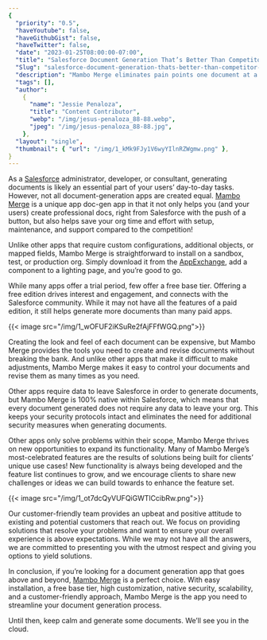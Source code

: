 ```yaml
---
{
  "priority": "0.5",
  "haveYoutube": false,
  "haveGithubGist": false,
  "haveTwitter": false,
  "date": "2023-01-25T08:00:00-07:00",
  "title": "Salesforce Document Generation That’s Better Than Competitor__c",
  "Slug": "salesforce-document-generation-thats-better-than-competitor-c",
  "description": "Mambo Merge eliminates pain points one document at a time.",
  "tags": [],
  "author":
    {
      "name": "Jessie Penaloza",
      "title": "Content Contributor",
      "webp": "/img/jesus-penaloza_88-88.webp",
      "jpeg": "/img/jesus-penaloza_88-88.jpg",
    },
  "layout": "single",
  "thumbnail": { "url": "/img/1_kMk9FJy1V6wyYIlnRZWgmw.png" },
}
---
```


As a [Salesforce](https://www.salesforce.com/) administrator, developer, or consultant, generating documents is likely an essential part of your users’ day-to-day tasks. However, not all document-generation apps are created equal. [Mambo Merge](https://www.mambomerge.com/) is a unique app doc-gen app in that it not only helps you (and your users) create professional docs, right from Salesforce with the push of a button, but also helps save your org time and effort with setup, maintenance, and support compared to the competition!

Unlike other apps that require custom configurations, additional objects, or mapped fields, Mambo Merge is straightforward to install on a sandbox, test, or production org. Simply download it from the [AppExchange](https://appexchange.salesforce.com/listingDetail?listingId=a0N3u00000MBinOEAT), add a component to a lighting page, and you’re good to go.

While many apps offer a trial period, few offer a free base tier. Offering a free edition drives interest and engagement, and connects with the Salesforce community. While it may not have all the features of a paid edition, it still helps generate more documents than many paid apps.

{{< image src="/img/1_wOFUF2iKSuRe2fAjFFfWGQ.png">}}

Creating the look and feel of each document can be expensive, but Mambo Merge provides the tools you need to create and revise documents without breaking the bank. And unlike other apps that make it difficult to make adjustments, Mambo Merge makes it easy to control your documents and revise them as many times as you need.

Other apps require data to leave Salesforce in order to generate documents, but Mambo Merge is 100% native within Salesforce, which means that every document generated does not require any data to leave your org. This keeps your security protocols intact and eliminates the need for additional security measures when generating documents.

Other apps only solve problems within their scope, Mambo Merge thrives on new opportunities to expand its functionality. Many of Mambo Merge’s most-celebrated features are the results of solutions being built for clients’ unique use cases! New functionality is always being developed and the feature list continues to grow, and we encourage clients to share new challenges or ideas we can build towards to enhance the feature set.

{{< image src="/img/1_ot7dcQyVUFQiGWTlCcibRw.png">}}

Our customer-friendly team provides an upbeat and positive attitude to existing and potential customers that reach out. We focus on providing solutions that resolve your problems and want to ensure your overall experience is above expectations. While we may not have all the answers, we are committed to presenting you with the utmost respect and giving you options to yield solutions.

In conclusion, if you’re looking for a document generation app that goes above and beyond, [Mambo Merge](https://appexchange.salesforce.com/appxListingDetail?listingId=a0N3u00000MBinOEAT) is a perfect choice. With easy installation, a free base tier, high customization, native security, scalability, and a customer-friendly approach, Mambo Merge is the app you need to streamline your document generation process.

Until then, keep calm and generate some documents. We’ll see you in the cloud.
